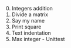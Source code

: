 0. Integers addition
1. Divide a matrix
2. Say my name
3. Print square
4. Text indentation
5. Max integer - Unittest